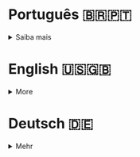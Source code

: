 # Português 🇧🇷🇵🇹

<details>
  <summary>
    Saiba mais
  </summary>
  
  # Star Wars Planets
Projeto da Trybe - Bloco 17 - Aplicação de jogo de busca de planetas do Star Wars feita com React, utilizando Context API e React Hooks.

## 💻 Projeto

Aplicação que lista e filtra os planetas do universo de Star Wars usando Context API e Hooks para controlar os estados globais.

<details>
  <summary><strong>🏆 Meu desempenho</strong></summary><br />

  <img src="project-infos/requisitos-star-wars-planets.png"/>
  <img src="project-infos/StarWarsPlanets.gif"/>
</details>


## 🚀 Tecnologias
> Este projeto foi desenvolvido com:

- JavaScript
- React
- Context API
- React Hooks
- SCSS/SASS
- Styled Components

## 📌 Habilidades
> Habilidades desenvolvidas:

- Utilizar a Context API do React para gerenciar estado;
- Utilizar os React Hooks useContext, useState e useEffect;
- Criar React Hooks customizados;
- Estilizar componentes React utilizando SCSS/SASS e Styled Components.

## ⬇️ Instalando dependências

```bash
npm install
``` 

## ⚡ Executando o projeto

```
npm start
```

## Time de desenvolvimento
> Projeto individual:
  <img height="100px" width="100px" src="https://avatars.githubusercontent.com/u/67388710?v=4"/>

## 💬 Contatos

<div align="center" style="display: inline_block">
  <a href="https://rabeloguedes.github.io" target="_blank">
    <img height="28rem" src="https://img.shields.io/badge/my_portfolio-3fc337?style=for-the-badge" target="_blank">
  </a> 
  <a href="https://www.linkedin.com/in/al%C3%AA-emmanuel-rabelo-guedes/" target="_blank">
    <img height="28rem" src="https://img.shields.io/badge/LinkedIn-0077B5?style=for-the-badge&logo=linkedin&logoColor=white">
  </a> 
   <a href="mailto:rabeloguedes@proton.me">
     <img src="https://img.shields.io/badge/ProtonMail-8B89CC?style=for-the-badge&logo=protonmail&logoColor=white" target="_blank">
  </a>
</div>

</details>

# English 🇺🇸🇬🇧

<details>
  <summary>
    More
  </summary>
  
  # Star Wars Planets
Trybe Project - Block 17 - Star Wars Planets game application made with React, using Context API and React Hooks.

## 💻 Project

Application that lists and filters the planets of the Star Wars universe using Context API and Hooks to control global states.

<details>
  <summary><strong>🏆 My accomplishment</strong></summary><br />

  <img src="project-infos/requisitos-star-wars-planets.png"/>
  <img src="project-infos/StarWarsPlanets.gif"/>
</details>


## 🚀 Technologies
> This project was developed with:

- JavaScript
- React
- Context API
- React Hooks
- SCSS/SASS
- Styled Components

## 📌 Skills
> Practiced skills:

- Use the React Context API to manage state;
- Use the React Hooks useContext, useState and useEffect;
- Create custom React Hooks;
- Style React components using SCSS/SASS and Styled Components.

 ## ⬇️ Install dependencies

```bash
npm install
``` 

## ⚡ Running the project

```
npm start
```

## Squad
> Single Person Project:
  <img height="100px" width="100px" src="https://avatars.githubusercontent.com/u/67388710?v=4"/>

## 💬 Contact

<div align="center" style="display: inline_block">
  <a href="https://rabeloguedes.github.io" target="_blank">
    <img height="28rem" src="https://img.shields.io/badge/my_portfolio-3fc337?style=for-the-badge" target="_blank">
  </a> 
  <a href="https://www.linkedin.com/in/al%C3%AA-emmanuel-rabelo-guedes/" target="_blank">
    <img height="28rem" src="https://img.shields.io/badge/LinkedIn-0077B5?style=for-the-badge&logo=linkedin&logoColor=white">
  </a> 
   <a href="mailto:rabeloguedes@proton.me">
     <img src="https://img.shields.io/badge/ProtonMail-8B89CC?style=for-the-badge&logo=protonmail&logoColor=white" target="_blank">
  </a>
</div>

</details>

# Deutsch 🇩🇪

<details>
  <summary>
    Mehr
  </summary>
  
  # Star Wars Planets
Trybe Projekt - Block 17 - Star Wars Planets Spielanwendung erstellt mit React, Context API und React Hooks.

## 💻 Projekt

Anwendung, die die Planeten des Star Wars-Universums auflistet und filtert, indem Context API und Hooks verwendet werden, um globale Zustände zu steuern.

<details>
  <summary><strong>🏆 Meine Leistung</strong></summary><br />

  <img src="project-infos/requisitos-star-wars-planets.png"/>
  <img src="project-infos/StarWarsPlanets.gif"/>
</details>

## 🚀 Technologies
> Dieses Projekt wurde mit den entsprechenden Technologies hergestellt:

- JavaScript
- React
- Context API
- React Hooks
- SCSS/SASS
- Styled Components

## 📌 Fähigkeiten
> Ausgeübte Fähigkeiten:

- Verwenden Sie die React Context API zum Verwalten des Status;
- Verwenden Sie die React Hooks useContext, useState und useEffect;
- Erstellen Sie benutzerdefinierte React Hooks;
- Stilisieren Sie React-Komponenten mit SCSS/SASS und Styled Components.

## ⬇️ Installieren dependencies

```bash
npm install
``` 

## ⚡ Projekt ausführen

```
npm start
```

## Entwickungsteam
> Einer Person Projekt:
  <img height="100px" width="100px" src="https://avatars.githubusercontent.com/u/67388710?v=4"/>

## 💬 Kontakt

<div align="center" style="display: inline_block">
  <a href="https://rabeloguedes.github.io" target="_blank">
    <img height="28rem" src="https://img.shields.io/badge/my_portfolio-3fc337?style=for-the-badge" target="_blank">
  </a> 
  <a href="https://www.linkedin.com/in/al%C3%AA-emmanuel-rabelo-guedes/" target="_blank">
    <img height="28rem" src="https://img.shields.io/badge/LinkedIn-0077B5?style=for-the-badge&logo=linkedin&logoColor=white">
  </a> 
   <a href="mailto:rabeloguedes@proton.me">
     <img src="https://img.shields.io/badge/ProtonMail-8B89CC?style=for-the-badge&logo=protonmail&logoColor=white" target="_blank">
  </a>
</div>

</details>

